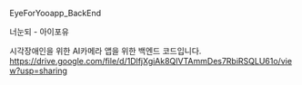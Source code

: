 EyeForYooapp_BackEnd

너눈되 - 아이포유

시각장애인을 위한 AI카메라 앱을 위한 백엔드 코드입니다. 
<https://drive.google.com/file/d/1DlfjXgiAk8QIVTAmmDes7RbiRSQLU61o/view?usp=sharing>
